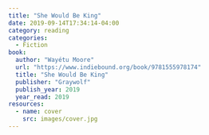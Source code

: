 ```yaml
---
title: "She Would Be King"
date: 2019-09-14T17:34:14-04:00
category: reading
categories:
  - Fiction
book:
  author: "Wayétu Moore"
  url: "https://www.indiebound.org/book/9781555978174"
  title: "She Would Be King"
  publisher: "Graywolf"
  publish_year: 2019
  year_read: 2019
resources:
  - name: cover
    src: images/cover.jpg
---
```


